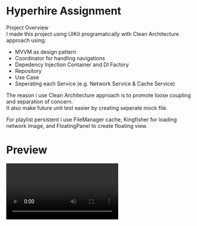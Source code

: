 <h1>Hyperhire Assignment</h1>
Project Overview
<br>
I made this project using UIKit programatically with Clean Architecture approach using: 
<ul>
  <li>MVVM as design pattern</li>
  <li>Coordinator for handling navigations</li>
  <li>Depedency Injection Container and DI Factory</li>
  <li>Repository</li>
  <li>Use Case</li>
  <li>Seperating each Service (e.g. Network Service & Cache Service)</li>
</ul>

The reason i use Clean Architecture approach is to promote loose coupling and separation of concern. 
<br>
It also make future unit test easier by creating seperate mock file.

For playlist persistent i use FileManager cache, Kingfisher for loading network image, and FloatingPanel to create floating view.

<h1>Preview</h1>

<video src="https://github.com/user-attachments/assets/3f0235d2-ffa5-4029-a15e-932dd8963c9b" width="300" />

